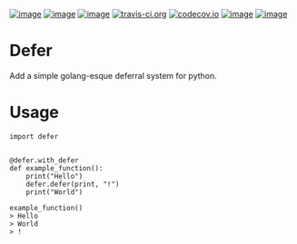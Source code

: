 [![image](https://img.shields.io/pypi/v/py-defer.svg)](https://pypi.org/project/py-defer/)
[![image](https://img.shields.io/pypi/l/py-defer.svg)](https://pypi.org/project/py-defer/)
[![image](https://img.shields.io/pypi/pyversions/py-defer.svg)](https://pypi.org/project/py-defer/)
[![travis-ci.org](https://travis-ci.org/naphta/py-defer.svg?branch=master)](https://travis-ci.org/naphta/py-defer)
[![codecov.io](https://codecov.io/github/naphta/py-defer/coverage.svg?branch=master)](https://codecov.io/github/naphta/py-defer)
[![image](https://img.shields.io/github/contributors/naphta/py-defer.svg)](https://github.com/naphta/py-defer/graphs/contributors)
[![image](https://img.shields.io/badge/say%20thanks-!-1EAEDB.svg)](https://saythanks.io/to/naphta)

Defer
============
Add a simple golang-esque deferral system for python.

# Usage

```
import defer


@defer.with_defer
def example_function():
    print("Hello")
    defer.defer(print, "!")
    print("World")
    
example_function()
> Hello
> World
> !
```